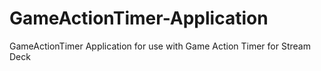 # GameActionTimer-Application
 GameActionTimer Application for use with Game Action Timer for Stream Deck
